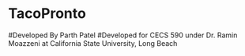 # TacoPronto

#Developed By
Parth Patel
#Developed for
CECS 590 under Dr. Ramin Moazzeni at California State University, Long Beach
